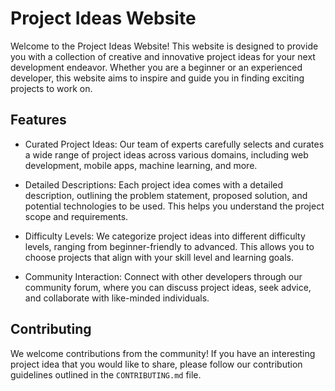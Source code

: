 # Project Ideas Website

Welcome to the Project Ideas Website! This website is designed to provide you with a collection of creative and innovative project ideas for your next development endeavor. Whether you are a beginner or an experienced developer, this website aims to inspire and guide you in finding exciting projects to work on.

## Features

- Curated Project Ideas: Our team of experts carefully selects and curates a wide range of project ideas across various domains, including web development, mobile apps, machine learning, and more.

- Detailed Descriptions: Each project idea comes with a detailed description, outlining the problem statement, proposed solution, and potential technologies to be used. This helps you understand the project scope and requirements.

- Difficulty Levels: We categorize project ideas into different difficulty levels, ranging from beginner-friendly to advanced. This allows you to choose projects that align with your skill level and learning goals.

- Community Interaction: Connect with other developers through our community forum, where you can discuss project ideas, seek advice, and collaborate with like-minded individuals.

## Contributing

We welcome contributions from the community! If you have an interesting project idea that you would like to share, please follow our contribution guidelines outlined in the `CONTRIBUTING.md` file.
